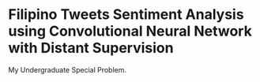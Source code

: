 # Filipino Tweets Sentiment Analysis using Convolutional Neural Network with Distant Supervision

My Undergraduate Special Problem.
